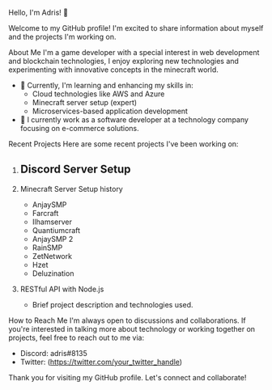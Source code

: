 Hello, I'm Adris! 👋

Welcome to my GitHub profile! I'm excited to share information about myself and the projects I'm working on.

About Me
I'm a game developer with a special interest in web development and blockchain technologies,
I enjoy exploring new technologies and experimenting with innovative concepts in the minecraft world.

- 🌱 Currently, I'm learning and enhancing my skills in:
  - Cloud technologies like AWS and Azure
  - Minecraft server setup (expert)
  - Microservices-based application development
- 💼 I currently work as a software developer at a technology company focusing on e-commerce solutions.

Recent Projects
Here are some recent projects I've been working on:

1. Discord Server Setup
   - 

2. Minecraft Server Setup history
   - AnjaySMP
   - Farcraft
   - Ilhamserver
   - Quantiumcraft
   - AnjaySMP 2
   - RainSMP
   - ZetNetwork
   - Hzet
   - Deluzination

3. RESTful API with Node.js
   - Brief project description and technologies used.

How to Reach Me
I'm always open to discussions and collaborations. If you're interested in talking more about technology or working together on projects, feel free to reach out to me via:

- Discord: adris#8135
- Twitter: (https://twitter.com/your_twitter_handle)

Thank you for visiting my GitHub profile. Let's connect and collaborate!
